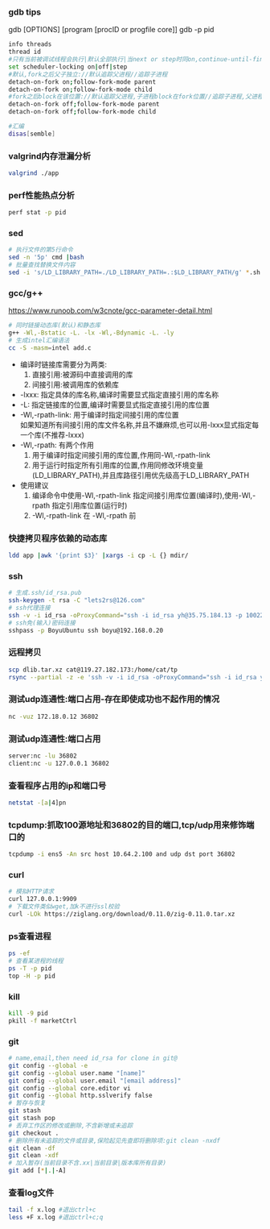 ### gdb tips
gdb [OPTIONS] [program [procID or progfile core]]
gdb -p pid
```bash
info threads
thread id
#只有当前被调试线程会执行|默认全部执行|当next or step时同on,continue-until-finish等大跳转则全部运行,此时遇到断点(包括另一线程处的断点)则切换为当前线程
set scheduler-locking on|off|step
#默认,fork之后父子独立://默认追踪父进程//追踪子进程
detach-on-fork on;follow-fork-mode parent
detach-on-fork on;follow-fork-mode child
#fork之后block在该位置://默认追踪父进程,子进程block在fork位置//追踪子进程,父进程block在fork位置
detach-on-fork off;follow-fork-mode parent
detach-on-fork off;follow-fork-mode child

#汇编
disas[semble]
```

### valgrind内存泄漏分析
```bash
valgrind ./app
```

### perf性能热点分析
```bash
perf stat -p pid
```

### sed
```bash
# 执行文件的第5行命令
sed -n '5p' cmd |bash
# 批量查找替换文件内容
sed -i 's/LD_LIBRARY_PATH=./LD_LIBRARY_PATH=.:$LD_LIBRARY_PATH/g' *.sh
```

### gcc/g++
<https://www.runoob.com/w3cnote/gcc-parameter-detail.html>
```bash
# 同时链接动态库(默认)和静态库
g++ -Wl,-Bstatic -L. -lx -Wl,-Bdynamic -L. -ly
# 生成intel汇编语法
cc -S -masm=intel add.c
```
* 编译时链接库需要分为两类:
    1. 直接引用:被源码中直接调用的库
    2. 间接引用:被调用库的依赖库
* -lxxx: 指定具体的库名称,编译时需要显式指定直接引用的库名称
* -L: 指定链接库的位置,编译时需要显式指定直接引用的库位置
* -Wl,-rpath-link: 用于编译时指定间接引用的库位置  
如果知道所有间接引用的库文件名称,并且不嫌麻烦,也可以用-lxxx显式指定每一个库(不推荐-lxxx)
* -Wl,-rpath: 有两个作用
    1. 用于编译时指定间接引用的库位置,作用同-Wl,-rpath-link
    2. 用于运行时指定所有引用库的位置,作用同修改环境变量(LD_LIBRARY_PATH),并且库路径引用优先级高于LD_LIBRARY_PATH
* 使用建议
    1. 编译命令中使用-Wl,-rpath-link 指定间接引用库位置(编译时),使用-Wl,-rpath 指定引用库位置(运行时)
    2. -Wl,-rpath-link 在 -Wl,-rpath 前


### 快捷拷贝程序依赖的动态库
```bash
ldd app |awk '{print $3}' |xargs -i cp -L {} mdir/
```

### ssh
```bash
# 生成.ssh/id_rsa.pub
ssh-keygen -t rsa -C "lets2rs@126.com"
# ssh代理连接
ssh -v -i id_rsa -oProxyCommand="ssh -i id_rsa yh@35.75.184.13 -p 10022 -N -W %h:%p" yh@10.64.4.45
# ssh免(输入)密码连接
sshpass -p BoyuUbuntu ssh boyu@192.168.0.20
```

### 远程拷贝
```bash
scp dlib.tar.xz cat@119.27.182.173:/home/cat/tp
rsync --partial -z -e 'ssh -v -i id_rsa -oProxyCommand="ssh -i id_rsa yh@35.75.184.13 -p 10022 -N -W %h:%p"' mCtrl.tar.xz yh@10.64.4.45:~
```

### 测试udp连通性:端口占用-存在即使成功也不起作用的情况
```bash
nc -vuz 172.18.0.12 36802
```

### 测试udp连通性:端口占用
```bash
server:nc -lu 36802
client:nc -u 127.0.0.1 36802
```

### 查看程序占用的ip和端口号
```bash
netstat -[a|4]pn
```

### tcpdump:抓取100源地址和36802的目的端口,tcp/udp用来修饰端口的
```bash
tcpdump -i ens5 -An src host 10.64.2.100 and udp dst port 36802
```

### curl
```bash
# 模拟HTTP请求
curl 127.0.0.1:9909
# 下载文件类似wget,加k不进行ssl校验
curl -LOk https://ziglang.org/download/0.11.0/zig-0.11.0.tar.xz
```

### ps查看进程
```bash
ps -ef
# 查看某进程的线程
ps -T -p pid
top -H -p pid
```

### kill
```bash
kill -9 pid
pkill -f marketCtrl
```

### git
```bash
# name,email,then need id_rsa for clone in git@
git config --global -e
git config --global user.name "[name]"
git config --global user.email "[email address]"
git config --global core.editor vi
git config --global http.sslverify false
# 暂存与恢复
git stash
git stash pop
# 丢弃工作区的修改或删除,不含新增或未追踪
git checkout .
# 删除所有未追踪的文件或目录,保险起见先查即将删除项:git clean -nxdf
git clean -df
git clean -xdf
# 加入暂存(当前目录不含.xx|当前目录|版本库所有目录)
git add [*|.|-A]
```

### 查看log文件
```bash
tail -f x.log #退出ctrl+c
less +F x.log #退出ctrl+c;q
```
